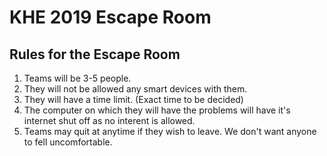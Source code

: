 # KHE 2019 Escape Room

## Rules for the Escape Room
  1) Teams will be 3-5 people.
  2) They will not be allowed any smart devices with them. 
  3) They will have a time limit. (Exact time to be decided)
  4) The computer on which they will have the problems will have it's internet shut off as no interent is allowed. 
  5) Teams may quit at anytime if they wish to leave. We don't want anyone to fell uncomfortable.  
